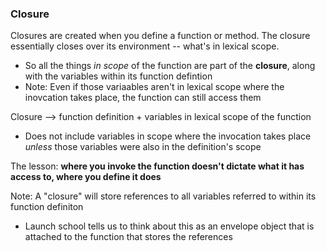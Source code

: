 ### Closure ###
Closures are created when you define a function or method. The closure essentially closes over its environment -- what's in lexical scope.
- So all the things *in scope* of the function are part of the **closure**, along with the variables within its function defintion
- Note: Even if those variaables aren't in lexical scope where the inovcation takes place, the function can still access them

Closure --> function definition + variables in lexical scope of the function
- Does not include variables in scope where the invocation takes place *unless* those variables were also in the definition's scope

The lesson: **where you invoke the function doesn't dictate what it has access to, where you define it does**

Note: A "closure" will store references to all variables referred to within its function definiton
- Launch school tells us to think about this as an envelope object that is attached to the function that stores the references
